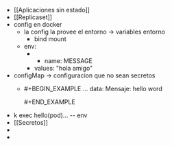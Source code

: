 - [[Aplicaciones sin estado]]
- [[Replicaset]]
- config en docker
	- la config la provee el entorno -> variables entorno
		- bind mount
	- env:
		- - name: MESSAGE
		- values: "hola amigo"
- configMap -> configuracion que no sean secretos
	- #+BEGIN_EXAMPLE
	  ...
	  data:
	    Mensaje: hello word
	  
	  #+END_EXAMPLE
- k exec hello(pod)... -- env
- [[Secretos]]
-
-